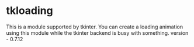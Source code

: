 # tkloading
This is a module supported by tkinter. You can create a loading animation using this module while the tkinter backend is busy with something.
version - 0.7.12
